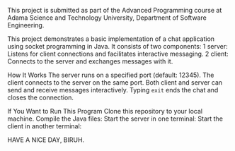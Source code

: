 This project is submitted as part of the Advanced Programming course at Adama Science and Technology University, Department of Software Engineering.

This project demonstrates a basic implementation of a chat application using socket programming in Java. It consists of two components:
1 server: Listens for client connections and facilitates interactive messaging.
2 client: Connects to the server and exchanges messages with it.

How It Works
 The server runs on a specified port (default: 12345).
 The client connects to the server on the same port.
 Both client and server can send and receive messages interactively.
Typing `exit` ends the chat and closes the connection.

If You Want to Run This Program
 Clone this repository to your local machine.
 Compile the Java files:
 Start the server in one terminal:
 Start the client in another terminal:   

HAVE A NICE DAY, BIRUH.